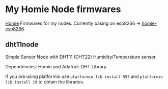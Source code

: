 # My Homie Node firmwares

[Homie][homie] Firmwares for my nodes. Currently basing on esp8266
-> [homie-esp8266][homie-esp8266].

## dht11node

Simple Sensor Node with DHT11 (DHT22) Humidity/Temperature sensor.

Dependencies: Homie and Adafruit-DHT Library.

If you are using platformio use `platformio lib install 555` and
`platformio lib install 19` to obtain the libraries.

[homie]: https://github.com/marvinroger/homie
[homie-esp8266]: https://github.com/marvinroger/homie-esp8266
